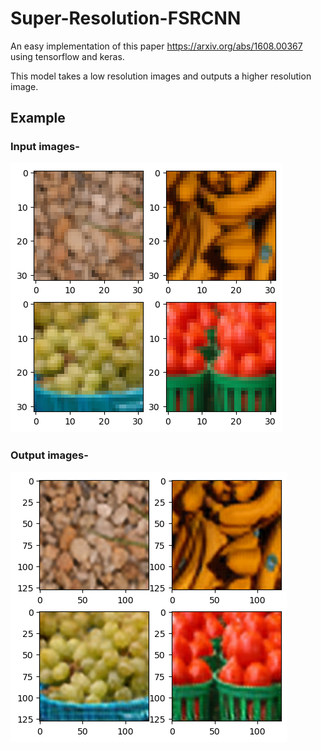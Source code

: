 # Super-Resolution-FSRCNN

An easy implementation of this paper https://arxiv.org/abs/1608.00367 using tensorflow and keras.

This model takes a low resolution images and outputs a higher resolution image.

## Example
### Input images-
<img src="/results/input-LR-images.png" alt=""></img>

### Output images-
<img src="/results/output-HR-images.png" alt=""></img>